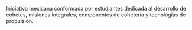 Iniciativa mexicana conformada por estudiantes dedicada al desarrollo de cohetes, misiones integrales, componentes de cohetería y tecnologías de propulsión.

